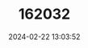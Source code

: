---
title: "162032"
category: "Centaurea kartschiana"
draft: false
date: 2024-02-22 13:03:52
languages:
  Italian: ["Fiordaliso del Carso"]
---